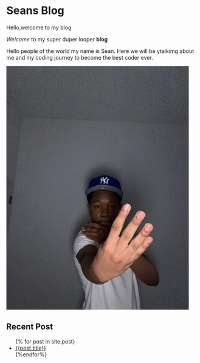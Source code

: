 # Seans Blog

Hello,welcome to my blog

*Welcome* to my super duper looper **blog**

Hello people of the world my name is Sean. Here we will be ytalkimg about me and my coding journey to become the best coder ever.


![me eating chicken](/assets/4.JPG)

## Recent Post
<ul>
{% for post in site.post}
<li>
<a href="/blog/{{post.url}}">{{post.title}}</a>
</li>
{%endfor%}
</ul>